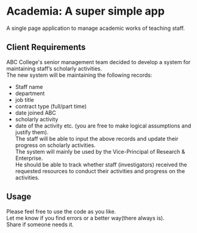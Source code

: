 # Academia: A super simple app
A single page application to manage academic works of teaching staff. 
## Client Requirements
ABC College's senior management team decided to develop a system for maintaining staff’s scholarly activities.  
The new system will be maintaining the following records:
- Staff name 
- department
- job title
- contract type (full/part time)
- date joined ABC
- scholarly activity
- date of the activity etc. 
(you are free to make logical assumptions and justify them).  
The staff will be able to input the above records and update their progress on scholarly activities.  
The system will mainly be used by the Vice-Principal of Research & Enterprise.  
He should be able to track whether staff (investigators) received the requested resources to conduct their 
activities and progress on the activities.
## Usage
Please feel free to use the code as you like.  
Let me know if you find errors or a better way(there always is).   
Share if someone needs it.  
